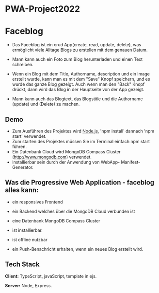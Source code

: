 # PWA-Project2022

# Faceblog  
- Das Faceblog ist ein crud App(create, read, update, delete), was ermöglicht viele Alltage Blogs zu erstellen mit dem genauen Datum.

- Mann kann auch ein Foto zum Blog herunterladen und einen Text schreiben.
- Wenn ein Blog mit dem Title, Authorname, description und ein Image erstellt wurde, kann man es mit dem "Save" Knopf speichern, und es wurde das ganze Blog gezeigt. Auch wenn man den "Back" Knopf drückt, dann wird das Blog in der Hauptseite von der App gezeigt.  
- Mann kann auch das Blogtext, das Blogstitle und die Authorname (update) und (Delete) zu machen.   
## Demo  
- Zum Ausführen des Projektes wird [Node.js](https://nodejs.org), 'npm install' dannach 'npm start' verwendet.
- Zum starten des Projektes müssen Sie im Terminal einfach npm start führen. 
- Ein Datenbank Cloud wird MongoDB Compass Cluster (http://www.mongodb.com) verwendet.
- Installierbar sein durch der Anwendung von WebApp- Manifest- Generator.


## Was die Progressive Web Application - faceblog alles kann:

- ein responsives Frontend 

- ein Backend welches über die MongoDB Cloud verbunden ist 
  
- eine Datenbank MongoDB Compass Cluster 

- ist installierbar.  

- ist offline nutzbar

- ein Push-Benachricht erhalten, wenn ein neues Blog erstellt wird.
 
## Tech Stack  
**Client:** TypeScript, javaScript, template in ejs.  

**Server:** Node, Express. 
 
 
